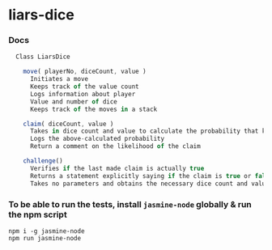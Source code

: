 # liars-dice
### Docs
```javascript
  Class LiarsDice

    move( playerNo, diceCount, value )
      Initiates a move
      Keeps track of the value count
      Logs information about player
      Value and number of dice
      Keeps track of the moves in a stack

    claim( diceCount, value )
      Takes in dice count and value to calculate the probability that k of the n total dice values are the specified dice value
      Logs the above-calculated probability
      Return a comment on the likelihood of the claim

    challenge()
      Verifies if the last made claim is actually true
      Returns a statement explicitly saying if the claim is true or false
      Takes no parameters and obtains the necessary dice count and value from the data stored in a stack internally
 ```
 
### To be able to run the tests, install ```jasmine-node``` globally & run the npm script
   ```npm i -g jasmine-node```<br>
   ```npm run jasmine-node```
